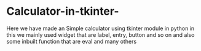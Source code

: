 # Calculator-in-tkinter-
Here we have made an Simple calculator using tkinter module in python in this we mainly used widget that are label, entry, button and so on and also some inbuilt function that are eval and many others 
